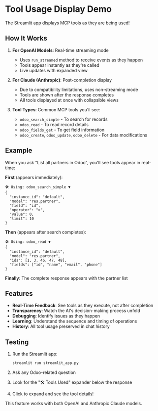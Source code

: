 # Tool Usage Display Demo

The Streamlit app displays MCP tools as they are being used!

## How It Works

1. **For OpenAI Models**: Real-time streaming mode
   - Uses `run_streamed` method to receive events as they happen
   - Tools appear instantly as they're called
   - Live updates with expanded view

2. **For Claude (Anthropic)**: Post-completion display
   - Due to compatibility limitations, uses non-streaming mode
   - Tools are shown after the response completes
   - All tools displayed at once with collapsible views

3. **Tool Types**: Common MCP tools you'll see:
   - `odoo_search_simple` - To search for records
   - `odoo_read` - To read record details
   - `odoo_fields_get` - To get field information
   - `odoo_create`, `odoo_update`, `odoo_delete` - For data modifications

## Example

When you ask "List all partners in Odoo", you'll see tools appear in real-time:

**First** (appears immediately):
```
🛠️ Using: odoo_search_simple ▼
{
  "instance_id": "default",
  "model": "res.partner",
  "field": "id",
  "operator": ">",
  "value": 0,
  "limit": 10
}
```

**Then** (appears after search completes):
```
🛠️ Using: odoo_read ▼
{
  "instance_id": "default", 
  "model": "res.partner",
  "ids": [1, 3, 46, 47, 48],
  "fields": ["id", "name", "email", "phone"]
}
```

**Finally**: The complete response appears with the partner list

## Features

- **Real-Time Feedback**: See tools as they execute, not after completion
- **Transparency**: Watch the AI's decision-making process unfold
- **Debugging**: Identify issues as they happen
- **Learning**: Understand the sequence and timing of operations
- **History**: All tool usage preserved in chat history

## Testing

1. Run the Streamlit app:
   ```bash
   streamlit run streamlit_app.py
   ```

2. Ask any Odoo-related question

3. Look for the "🛠️ Tools Used" expander below the response

4. Click to expand and see the tool details!

This feature works with both OpenAI and Anthropic Claude models.